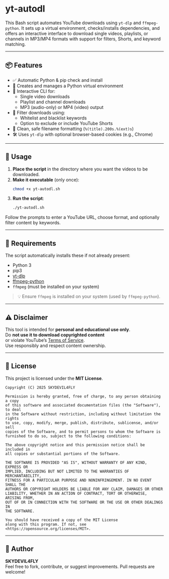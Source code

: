 # yt-autodl

This Bash script automates YouTube downloads using `yt-dlp` and `ffmpeg-python`. It sets up a virtual environment, checks/installs dependencies, and offers an interactive interface to download single videos, playlists, or channels in MP3/MP4 formats with support for filters, Shorts, and keyword matching.

---

## 📦 Features

- ✅ Automatic Python & pip check and install  
- 🧪 Creates and manages a Python virtual environment  
- 🔄 Interactive CLI for:  
  - Single video downloads  
  - Playlist and channel downloads  
  - MP3 (audio-only) or MP4 (video) output  
- 🎯 Filter downloads using:  
  - Whitelist and blacklist keywords  
  - Option to exclude or include YouTube Shorts  
- 💾 Clean, safe filename formatting (`%(title).200s.%(ext)s`)  
- 🛠 Uses `yt-dlp` with optional browser-based cookies (e.g., Chrome)  

---

## 🚀 Usage

1. **Place the script** in the directory where you want the videos to be downloaded.  
2. **Make it executable** (only once):  
   ```bash
   chmod +x yt-autodl.sh
   ```
3. **Run the script**:  
   ```bash
   ./yt-autodl.sh
   ```

Follow the prompts to enter a YouTube URL, choose format, and optionally filter content by keywords.

---

## 📌 Requirements

The script automatically installs these if not already present:

- Python 3
- pip3
- [yt-dlp](https://github.com/yt-dlp/yt-dlp)
- [ffmpeg-python](https://github.com/kkroening/ffmpeg-python)
- `ffmpeg` (must be installed on your system)

> 💡 Ensure `ffmpeg` is installed on your system (used by `ffmpeg-python`).

---

## ⚠️ Disclaimer

This tool is intended for **personal and educational use only**.  
Do **not use it to download copyrighted content**  
or violate YouTube’s [Terms of Service](https://www.youtube.com/t/terms).  
Use responsibly and respect content ownership.

---

## 📝 License

This project is licensed under the **MIT License**.

```
Copyright (C) 2025 SKYDEVIL4FLY

Permission is hereby granted, free of charge, to any person obtaining a copy
of this software and associated documentation files (the "Software"), to deal
in the Software without restriction, including without limitation the rights
to use, copy, modify, merge, publish, distribute, sublicense, and/or sell
copies of the Software, and to permit persons to whom the Software is
furnished to do so, subject to the following conditions:

The above copyright notice and this permission notice shall be included in
all copies or substantial portions of the Software.

THE SOFTWARE IS PROVIDED "AS IS", WITHOUT WARRANTY OF ANY KIND, EXPRESS OR
IMPLIED, INCLUDING BUT NOT LIMITED TO THE WARRANTIES OF MERCHANTABILITY,
FITNESS FOR A PARTICULAR PURPOSE AND NONINFRINGEMENT. IN NO EVENT SHALL THE
AUTHORS OR COPYRIGHT HOLDERS BE LIABLE FOR ANY CLAIM, DAMAGES OR OTHER
LIABILITY, WHETHER IN AN ACTION OF CONTRACT, TORT OR OTHERWISE, ARISING FROM,
OUT OF OR IN CONNECTION WITH THE SOFTWARE OR THE USE OR OTHER DEALINGS IN
THE SOFTWARE.

You should have received a copy of the MIT License  
along with this program. If not, see <https://opensource.org/licenses/MIT>.

```

---

## 👤 Author

**SKYDEVIL4FLY**  
Feel free to fork, contribute, or suggest improvements. Pull requests are welcome!

